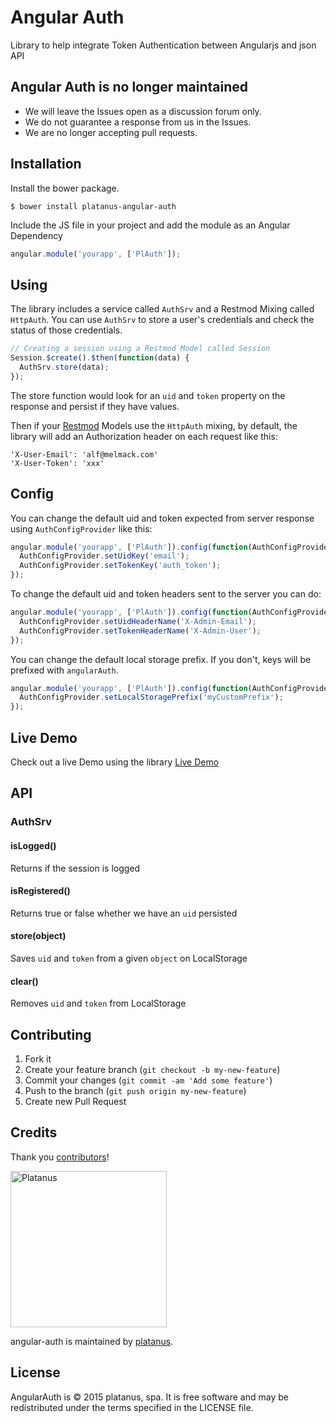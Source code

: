 Angular Auth
============

Library to help integrate Token Authentication between Angularjs and json API

## Angular Auth is no longer maintained

- We will leave the Issues open as a discussion forum only.
- We do not guarantee a response from us in the Issues.
- We are no longer accepting pull requests.

## Installation

Install the bower package.

```shell
$ bower install platanus-angular-auth
```

Include the JS file in your project and add the module as an Angular Dependency

```javascript
angular.module('yourapp', ['PlAuth']);
```

## Using

The library includes a service called `AuthSrv` and a Restmod Mixing called `HttpAuth`.
You can use `AuthSrv` to store a user's credentials and check the status of those credentials.

```javascript
// Creating a session using a Restmod Model called Session
Session.$create().$then(function(data) {
  AuthSrv.store(data);
});
```

The store function would look for an `uid` and `token` property on the response and persist if they have values.

Then if your [Restmod](https://github.com/platanus/angular-restmod) Models use the `HttpAuth` mixing, by default, the library will add an Authorization header on each request like this:

```
'X-User-Email': 'alf@melmack.com'
'X-User-Token': 'xxx'
```

## Config

You can change the default uid and token expected from server response using `AuthConfigProvider` like this:

```javascript
angular.module('yourapp', ['PlAuth']).config(function(AuthConfigProvider){
  AuthConfigProvider.setUidKey('email');
  AuthConfigProvider.setTokenKey('auth_token');
});
```

To change the default uid and token headers sent to the server you can do:

```javascript
angular.module('yourapp', ['PlAuth']).config(function(AuthConfigProvider){
  AuthConfigProvider.setUidHeaderName('X-Admin-Email');
  AuthConfigProvider.setTokenHeaderName('X-Admin-User');
});
```

You can change the default local storage prefix. If you don't, keys will be prefixed with `angularAuth`.

```javascript
angular.module('yourapp', ['PlAuth']).config(function(AuthConfigProvider){
  AuthConfigProvider.setLocalStoragePrefix('myCustomPrefix');
});
```

## Live Demo

Check out a live Demo using the library
[Live Demo](http://platanus.github.io/angular-auth)

## API

### AuthSrv

#### isLogged()

Returns if the session is logged

#### isRegistered()

Returns true or false whether we have an `uid` persisted

#### store(object)

Saves `uid` and `token` from a given `object` on LocalStorage

#### clear()

Removes `uid` and `token` from LocalStorage

## Contributing

1. Fork it
2. Create your feature branch (`git checkout -b my-new-feature`)
3. Commit your changes (`git commit -am 'Add some feature'`)
4. Push to the branch (`git push origin my-new-feature`)
5. Create new Pull Request

## Credits

Thank you [contributors](https://github.com/platanus/angular-auth/graphs/contributors)!

<img src="http://platan.us/gravatar_with_text.png" alt="Platanus" width="250"/>

angular-auth is maintained by [platanus](http://platan.us).

## License

AngularAuth is © 2015 platanus, spa. It is free software and may be redistributed under the terms specified in the LICENSE file.
